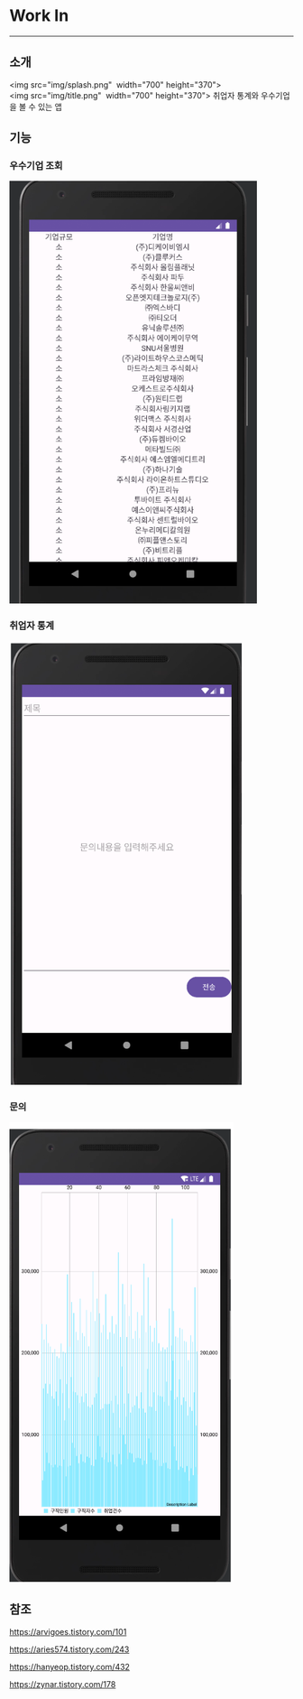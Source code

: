 # Work In
---
## 소개
<img src="img/splash.png"  width="700" height="370">
<img src="img/title.png"  width="700" height="370">
취업자 통계와 우수기업을 볼 수 있는 앱
## 기능

### 우수기업 조회
![img_1.png](img/topcompany.png)
### 취업자 통계
![img_2.png](img/center.png)
### 문의
![img_3.png](img/job.png)

## 참조

https://arvigoes.tistory.com/101

https://aries574.tistory.com/243

https://hanyeop.tistory.com/432

https://zynar.tistory.com/178
